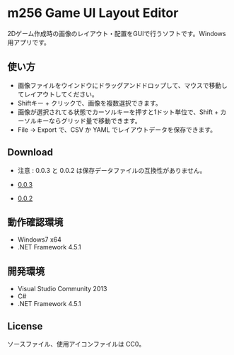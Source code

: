 # m256 Game UI Layout Editor

2Dゲーム作成時の画像のレイアウト・配置をGUIで行うソフトです。Windows用アプリです。


## 使い方

- 画像ファイルをウインドウにドラッグアンドドロップして、マウスで移動してレイアウトしてください。
- Shiftキー + クリックで、画像を複数選択できます。
- 画像が選択されてる状態でカーソルキーを押すと1ドット単位で、Shift + カーソルキーならグリッド量で移動できます。
- File → Export で、CSV か YAML でレイアウトデータを保存できます。
 

## Download

- 注意 : 0.0.3 と 0.0.2 は保存データファイルの互換性がありません。

- [0.0.3](https://github.com/mieki256/m256GameUILayoutEditor/releases/tag/0.0.3)
- [0.0.2](https://github.com/mieki256/m256GameUILayoutEditor/releases/tag/release_0.0.2)

## 動作確認環境

- Windows7 x64
- .NET Framework 4.5.1

## 開発環境

- Visual Studio Community 2013
- C#
- .NET Framework 4.5.1


## License

ソースファイル、使用アイコンファイルは CC0。

